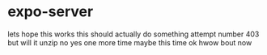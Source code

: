 # expo-server

lets hope this works
this should actually do something
attempt number 403
but will it unzip
no
yes
one more time
maybe this time
ok hwow bout now
